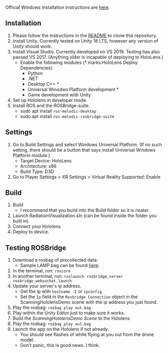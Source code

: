 Official Windows installation instructions are [here](https://docs.microsoft.com/en-us/windows/mixed-reality/using-visual-studio#deploying-an-app-over-usb---hololens-1st-gen).
## Installation
1. Please follow the instructions in the [README](README.md) to clone this repository.
1. Install Unity. Currently tested on Unity 18 LTS, however any version of Unity should work.
1. Install Visual Studio. Currently developed on VS 2019. Testing has also passed VS 2017. (Anything older is incapable of deploying to HoloLens.)
    - Enable the following modules (* marks HoloLens Deploy Dependencies):
        - Python
        - .NET
        - Desktop C++ *
        - Universal Winodws Platform development *
        - Game development with Unity
1. Set up Hololens in developer mode.
1. Install ROS and the ROSBridge-suite.
    - sudo apt install `ros-melodic-desktop`
    - sudo apt install `ros-melodic-rosbridge-suite`
    
## Settings
1. Go to Build Settings and select Windows Universal Platform. (If no such setting, there should be a button that says install Universal Windows Platform module.)
    - Target Device: HoloLens
    - Architecture: x86
    - Build Type: D3D
1. Go to Player Settings > XR Settings > Virtual Reality Supported: Enable

## Build
1. Build
    - I recommend that you build into the Build folder so it is neater.
1. Launch RadiationVisualization.sln (can be found inside the folder you built in).
1. Connect your Hololens
1. Deploy to device.

## Testing ROSBridge
1. Download a rosbag of precollected data: 
    - Sample LAMP bag can be found [here](https://drive.google.com/file/d/1Vb4Heq2FtjIED0b3o-n2PA6WCDHOH-i3/view).
1. In the terminal, run:
`roscore`
1. In another terminal, run:
`roslaunch rosbridge_server rosbridge_websocket.launch`
1. Update your server's ip address.
    - Get the ip with `hostname -I` or `ipconfig`
    - Set the `Ip` field in the `Rosbridge Connection` object in the ScanningHololensDemo scene with the ip address you just found.
4. Play the rosbag: `rosbag play out.bag`
1. Play within the Unity Editor just to make sure it works.
1. Build the *ScanningHololensDemo Scene* to the Hololens.
4. Play the rosbag: `rosbag play out.bag`
6. Launch the app on the Hololens if not already.
    - You should see flashes of white flying at you out from the drone model.
    - Don't panic, this is good news. I think.
